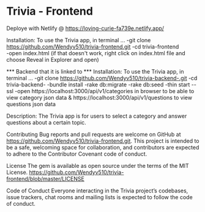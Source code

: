 # Trivia - Frontend 

Deploye with Netlify @ https://loving-curie-fa739e.netlify.app/

Installation: To use the Trivia app, in terminal ... 
-git clone https://github.com/Wendyv510/trivia-frontend.git 
-cd trivia-frontend  
-open index.html (if that doesn't work, right click on index.html file and choose Reveal in Explorer and open)

*** Backend that it is linked to *** 
Installation: To use the Trivia app, in terminal ... 
-git clone https://github.com/Wendyv510/trivia-backend-.git 
-cd trivia-backend- 
 -bundle install 
 -rake db:migrate 
 -rake db:seed 
 -thin start --ssl
 -open https://localhost:3000/api/v1/categories in browser to be able to view category json data & https://localhost:3000/api/v1/questions to view questions json data 

Description: The Trivia app is for users to select a category and answer questions about a certain topic. 

Contributing Bug reports and pull requests are welcome on GitHub at https://github.com/Wendyv510/trivia-frontend.git. This project is intended to be a safe, welcoming space for collaboration, and contributors are expected to adhere to the Contributor Covenant code of conduct.

License The gem is available as open source under the terms of the MIT License. https://github.com/Wendyv510/trivia-frontend/blob/master/LICENSE

Code of Conduct Everyone interacting in the Trivia project’s codebases, issue trackers, chat rooms and mailing lists is expected to follow the code of conduct.
